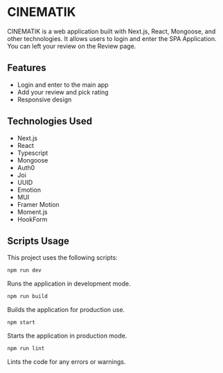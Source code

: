 # CINEMATIK

CINEMATIK is a web application built with Next.js, React, Mongoose, and other
technologies. It allows users to login and enter the SPA Application. You can
left your review on the Review page.

## Features

- Login and enter to the main app
- Add your review and pick rating
- Responsive design

## Technologies Used

- Next.js
- React
- Typescript
- Mongoose
- Auth0
- Joi
- UUID
- Emotion
- MUI
- Framer Motion
- Moment.js
- HookForm

## Scripts Usage

This project uses the following scripts:

```bash
npm run dev
```

Runs the application in development mode.

```bash
npm run build
```

Builds the application for production use.

```bash
npm start
```

Starts the application in production mode.

```bash
npm run lint
```

Lints the code for any errors or warnings.

